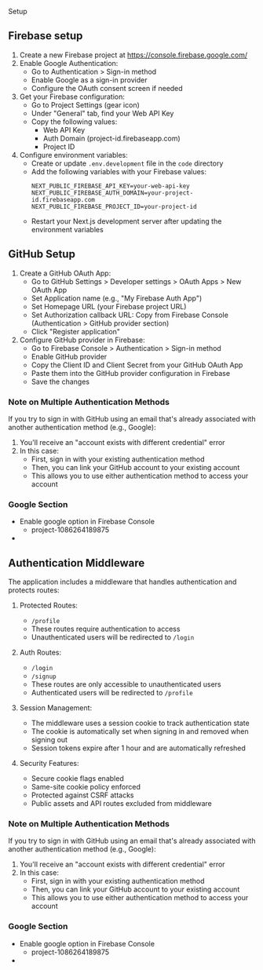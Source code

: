 Setup

## Firebase setup

1. Create a new Firebase project at https://console.firebase.google.com/
2. Enable Google Authentication:
   - Go to Authentication > Sign-in method
   - Enable Google as a sign-in provider
   - Configure the OAuth consent screen if needed
3. Get your Firebase configuration:
   - Go to Project Settings (gear icon)
   - Under "General" tab, find your Web API Key
   - Copy the following values:
     - Web API Key
     - Auth Domain (project-id.firebaseapp.com)
     - Project ID
4. Configure environment variables:
   - Create or update `.env.development` file in the `code` directory
   - Add the following variables with your Firebase values:
     ```
     NEXT_PUBLIC_FIREBASE_API_KEY=your-web-api-key
     NEXT_PUBLIC_FIREBASE_AUTH_DOMAIN=your-project-id.firebaseapp.com
     NEXT_PUBLIC_FIREBASE_PROJECT_ID=your-project-id
     ```
   - Restart your Next.js development server after updating the environment variables

## GitHub Setup
1. Create a GitHub OAuth App:
   - Go to GitHub Settings > Developer settings > OAuth Apps > New OAuth App
   - Set Application name (e.g., "My Firebase Auth App")
   - Set Homepage URL (your Firebase project URL)
   - Set Authorization callback URL: Copy from Firebase Console (Authentication > GitHub provider section)
   - Click "Register application"
2. Configure GitHub provider in Firebase:
   - Go to Firebase Console > Authentication > Sign-in method
   - Enable GitHub provider
   - Copy the Client ID and Client Secret from your GitHub OAuth App
   - Paste them into the GitHub provider configuration in Firebase
   - Save the changes

### Note on Multiple Authentication Methods
If you try to sign in with GitHub using an email that's already associated with another authentication method (e.g., Google):
1. You'll receive an "account exists with different credential" error
2. In this case:
   - First, sign in with your existing authentication method
   - Then, you can link your GitHub account to your existing account
   - This allows you to use either authentication method to access your account

### Google Section
- Enable google option in Firebase Console
    + project-1086264189875
- 

## Authentication Middleware
The application includes a middleware that handles authentication and protects routes:

1. Protected Routes:
   - `/profile`
   - These routes require authentication to access
   - Unauthenticated users will be redirected to `/login`

2. Auth Routes:
   - `/login`
   - `/signup`
   - These routes are only accessible to unauthenticated users
   - Authenticated users will be redirected to `/profile`

3. Session Management:
   - The middleware uses a session cookie to track authentication state
   - The cookie is automatically set when signing in and removed when signing out
   - Session tokens expire after 1 hour and are automatically refreshed

4. Security Features:
   - Secure cookie flags enabled
   - Same-site cookie policy enforced
   - Protected against CSRF attacks
   - Public assets and API routes excluded from middleware

### Note on Multiple Authentication Methods
If you try to sign in with GitHub using an email that's already associated with another authentication method (e.g., Google):
1. You'll receive an "account exists with different credential" error
2. In this case:
   - First, sign in with your existing authentication method
   - Then, you can link your GitHub account to your existing account
   - This allows you to use either authentication method to access your account

### Google Section
- Enable google option in Firebase Console
    + project-1086264189875
- 